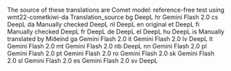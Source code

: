 The source of these translations are
Comet model: reference-free test using wmt22-cometkiwi-da
	Translation_source
bg	DeepL
hr	Gemini Flash 2.0
cs	DeepL
da	Manually checked DeepL
nl	DeepL
en	original
et	DeepL
fi	Manually checked DeepL
fr	DeepL
de	DeepL
el	DeepL
hu	DeepL
is	Manually translated by Miðeind
ga	Gemini Flash 2.0
it	Gemini Flash 2.0
lv	DeepL
lt	Gemini Flash 2.0
mt	Gemini Flash 2.0
nb	DeepL
nn	Gemini Flash 2.0
pl	Gemini Flash 2.0
pt	Gemini Flash 2.0
ro	Gemini Flash 2.0
sk	Gemini Flash 2.0
sl	Gemini Flash 2.0
es	Gemini Flash 2.0
sv	DeepL
	